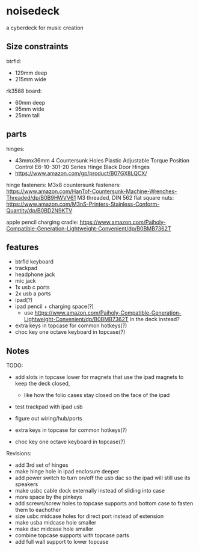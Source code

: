 # noisedeck

a cyberdeck for music creation


## Size constraints

btrfld:
- 129mm deep
- 215mm wide

rk3588 board:
- 60mm deep
- 95mm wide
- 25mm tall


## parts
hinges:
- 43mmx36mm 4 Countersunk Holes Plastic Adjustable Torque Position Control E6-10-301-20 Series Hinge Black Door Hinges
- https://www.amazon.com/gp/product/B07GX8LQCX/

hinge fasteners:
M3x8 countersunk fasteners: https://www.amazon.com/HanTof-Countersunk-Machine-Wrenches-Threaded/dp/B0B9HWVV61
M3 threaded, DIN 562 flat square nuts: https://www.amazon.com/M3nS-Printers-Stainless-Conform-Quantity/dp/B0BD2N9KTV

apple pencil charging cradle:
https://www.amazon.com/Paiholy-Compatible-Generation-Lightweight-Convenient/dp/B0BMB7362T


## features
- btrfld keyboard
- trackpad
- headphone jack
- mic jack
- 1x usb c ports
- 2x usb a ports
- ipad(?)
- ipad pencil + charging space(?)
  - use https://www.amazon.com/Paiholy-Compatible-Generation-Lightweight-Convenient/dp/B0BMB7362T in the deck instead?
- extra keys in topcase for common hotkeys(?)
- choc key one octave keyboard in topcase(?)


## Notes

TODO:

- add slots in topcase lower for magnets that use the ipad magnets to keep the deck closed,
  - like how the folio cases stay closed on the face of the ipad

- test trackpad with ipad usb

- figure out wiring/hub/ports

- extra keys in topcase for common hotkeys(?)
- choc key one octave keyboard in topcase(?)


Revisions:
- add 3rd set of hinges
- make hinge hole in ipad enclosure deeper
- add power switch to turn on/off the usb dac so the ipad will still use its speakers
- make usbc cable dock externally instead of sliding into case
- more space by the pinkeys
- add screws/screw holes to topcase supports and bottom case to fasten them to eachother
- size usbc midcase holes for direct port instead of extension
- make usba midcase hole smaller
- make dac midcase hole smaller
- combine topcase supports with topcase parts
- add full wall support to lower topcase

